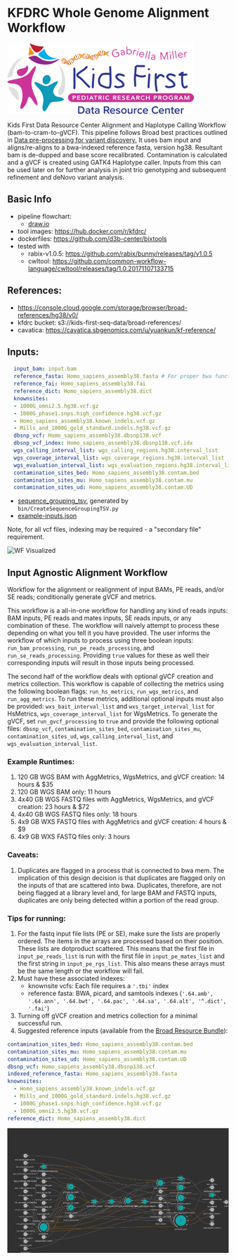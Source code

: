 # KFDRC Whole Genome Alignment Workflow

![data service logo](https://github.com/d3b-center/d3b-research-workflows/raw/master/doc/kfdrc-logo-sm.png)


Kids First Data Resource Center Alignment and Haplotype Calling Workflow (bam-to-cram-to-gVCF). This pipeline follows
Broad best practices outlined in [Data pre-processing for variant discovery.](https://software.broadinstitute.org/gatk/best-practices/workflow?id=11165)
It uses bam input and aligns/re-aligns to a bwa-indexed reference fasta, version hg38.  Resultant bam is de-dupped and
base score recalibrated.  Contamination is calculated and a gVCF is created using GATK4 Haplotype caller. Inputs from
this can be used later on for further analysis in joint trio genotyping and subsequent refinement and deNovo variant analysis.

## Basic Info
- pipeline flowchart:
  - [draw.io](https://tinyurl.com/y952jek2)
- tool images: https://hub.docker.com/r/kfdrc/
- dockerfiles: https://github.com/d3b-center/bixtools
- tested with
  - rabix-v1.0.5: https://github.com/rabix/bunny/releases/tag/v1.0.5
  - cwltool: https://github.com/common-workflow-language/cwltool/releases/tag/1.0.20171107133715

## References:
- https://console.cloud.google.com/storage/browser/broad-references/hg38/v0/
- kfdrc bucket: s3://kids-first-seq-data/broad-references/
- cavatica: https://cavatica.sbgenomics.com/u/yuankun/kf-reference/

## Inputs:
```yaml
  input_bam: input.bam
  reference_fasta: Homo_sapiens_assembly38.fasta # For proper bwa functionality, you also need to copy over all bwa index files related to this reference, with suffixes .alt, .amb, .ann, .bwt, .pac, .sa.  These are known as "secondary files" in cwl.
  reference_fai: Homo_sapiens_assembly38.fai
  reference_dict: Homo_sapiens_assembly38.dict
  knownsites:
  - 1000G_omni2.5.hg38.vcf.gz
  - 1000G_phase1.snps.high_confidence.hg38.vcf.gz
  - Homo_sapiens_assembly38.known_indels.vcf.gz
  - Mills_and_1000G_gold_standard.indels.hg38.vcf.gz
  dbsnp_vcf: Homo_sapiens_assembly38.dbsnp138.vcf
  dbsnp_vcf_index: Homo_sapiens_assembly38.dbsnp138.vcf.idx
  wgs_calling_interval_list: wgs_calling_regions.hg38.interval_list
  wgs_coverage_interval_list: wgs_coverage_regions.hg38.interval_list
  wgs_evaluation_interval_list: wgs_evaluation_regions.hg38.interval_list
  contamination_sites_bed: Homo_sapiens_assembly38.contam.bed
  contamination_sites_mu: Homo_sapiens_assembly38.contam.mu
  contamination_sites_ud: Homo_sapiens_assembly38.contam.UD
```
- [sequence_grouping_tsv](examples/sequence_grouping.txt), generated by `bin/CreateSequenceGroupingTSV.py`
- [example-inputs.json](examples/example-inputs.json)

Note, for all vcf files, indexing may be required - a "secondary file" requirement.

![WF Visualized](./kfdrc_alignment_wf.png?raw=true "Workflow diagram")

## Input Agnostic Alignment Workflow
Workflow for the alignment or realignment of input BAMs, PE reads, and/or SE reads; conditionally generate gVCF and metrics.

This workflow is a all-in-one workflow for handling any kind of reads inputs: BAM inputs, PE reads
and mates inputs, SE reads inputs,  or any combination of these. The workflow will naively attempt
to process these depending on what you tell it you have provided. The user informs the workflow of
which inputs to process using three boolean inputs: `run_bam_processing`, `run_pe_reads_processing`,
and `run_se_reads_processing`. Providing `true` values for these as well their corresponding inputs
will result in those inputs being processed.

The second half of the workflow deals with optional gVCF creation and metrics collection.
This workflow is capable of collecting the metrics using the following boolean flags: `run_hs_metrics`,
`run_wgs_metrics`, and `run_agg_metrics`. To run these metrics, additional optional inputs must
also be provided: `wxs_bait_interval_list` and `wxs_target_interval_list` for HsMetrics,
`wgs_coverage_interval_list` for WgsMetrics. To generate the gVCF, set `run_gvcf_processing` to
`true` and provide the following optional files: `dbsnp_vcf`, `contamination_sites_bed`,
`contamination_sites_mu`, `contamination_sites_ud`, `wgs_calling_interval_list`, and
`wgs_evaluation_interval_list`.

### Example Runtimes:
1. 120 GB WGS BAM with AggMetrics, WgsMetrics, and gVCF creation: 14 hours & $35
1. 120 GB WGS BAM only: 11 hours
1. 4x40 GB WGS FASTQ files with AggMetrics, WgsMetrics, and gVCF creation: 23 hours & $72
1. 4x40 GB WGS FASTQ files only: 18 hours
1. 4x9 GB WXS FASTQ files with AggMetrics and gVCF creation: 4 hours & $9
1. 4x9 GB WXS FASTQ files only: 3 hours

### Caveats:
1. Duplicates are flagged in a process that is connected to bwa mem. The implication of this design
   decision is that duplicates are flagged only on the inputs of that are scattered into bwa.
   Duplicates, therefore, are not being flagged at a library level and, for large BAM and FASTQ inputs,
   duplicates are only being detected within a portion of the read group.

### Tips for running:
1. For the fastq input file lists (PE or SE), make sure the lists are properly ordered. The items in
   the arrays are processed based on their position. These lists are dotproduct scattered. This means
   that the first file in `input_pe_reads_list` is run with the first file in `input_pe_mates_list`
   and the first string in `input_pe_rgs_list`. This also means these arrays must be the same
   length or the workflow will fail.
1. Must have these associated indexes:
    - knownsite vcfs: Each file requires a `'.tbi'` index
    - reference fasta: BWA, picard, and samtools indexes (`'.64.amb', '.64.ann', '.64.bwt',
        '.64.pac', '.64.sa', '.64.alt', '^.dict', '.fai'`)
1. Turning off gVCF creation and metrics collection for a minimal successful run.
1. Suggested reference inputs (available from the [Broad Resource Bundle](https://console.cloud.google.com/storage/browser/genomics-public-data/resources/broad/hg38/v0)):
```yaml
contamination_sites_bed: Homo_sapiens_assembly38.contam.bed
contamination_sites_mu: Homo_sapiens_assembly38.contam.mu
contamination_sites_ud: Homo_sapiens_assembly38.contam.UD
dbsnp_vcf: Homo_sapiens_assembly38.dbsnp138.vcf
indexed_reference_fasta: Homo_sapiens_assembly38.fasta
knownsites:
  - Homo_sapiens_assembly38.known_indels.vcf.gz
  - Mills_and_1000G_gold_standard.indels.hg38.vcf.gz
  - 1000G_phase1.snps.high_confidence.hg38.vcf.gz
  - 1000G_omni2.5.hg38.vcf.gz
reference_dict: Homo_sapiens_assembly38.dict
```

![WF Visualized](./docs/kfdrc_alignment_wf_cyoa.cwl.png?raw=true "Workflow diagram")
